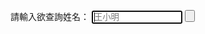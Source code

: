 請輸入欲查詢姓名：
			<input type="text" id="name" value="" placeholder="王小明" size="15" autofocus>
			<button id="list" value="查詢" src="/plist.js">
	
	
	
	
	
<script type="text/javascript">
    document.getElementById('list').onclick = function(){
	
　document.write(document.getElementById('name').textContent);
}
</script>
